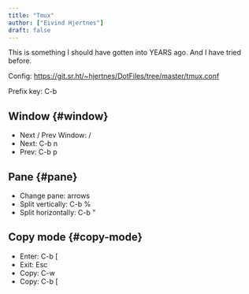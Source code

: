 ```yaml
---
title: "Tmux"
author: ["Eivind Hjertnes"]
draft: false
---
```


This is something I should have gotten into YEARS ago. And I have tried before.

Config: <https://git.sr.ht/~hjertnes/DotFiles/tree/master/tmux.conf>

Prefix key: C-b


## Window {#window}

-   Next / Prev Window:  /
-   Next: C-b n
-   Prev: C-b p


## Pane {#pane}

-   Change pane: arrows
-   Split vertically: C-b %
-   Split horizontally: C-b "


## Copy mode {#copy-mode}

-   Enter: C-b [
-   Exit: Esc
-   Copy: C-w
-   Copy: C-b [
